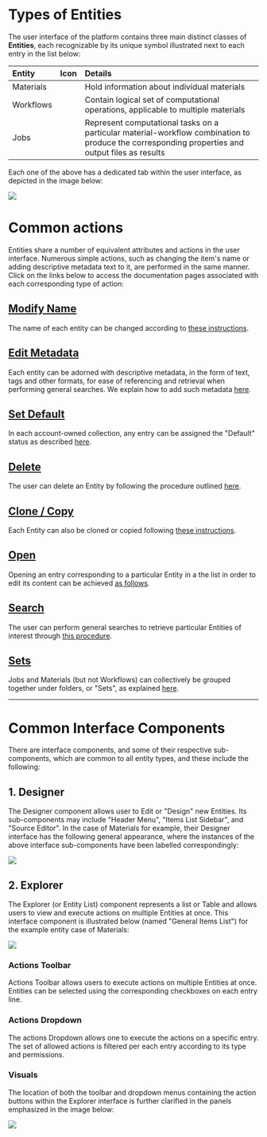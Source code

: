 # Types of Entities

The user interface of the platform contains three main distinct classes of **Entities**, each recognizable by its unique symbol illustrated next to each entry in the list below:

| Entity    |  Icon      | Details        | 
| :-------- |:----------- |:------------- |
| Materials | <i class="zmdi zmdi-widgets"></i>    | Hold information about individual materials |
| Workflows | <i class="zmdi zmdi-dot-circle"></i> | Contain logical set of computational operations, applicable to multiple materials |
| Jobs      | <i class="zmdi zmdi-file"></i> | Represent computational tasks on a particular material-workflow combination to produce the corresponding properties and output files as results |

Each one of the above has a dedicated tab within the user interface, as depicted in the image below:

<img src="/images/entity-classes.png" > 

# Common actions

Entities share a number of equivalent attributes and actions in the user interface. Numerous simple actions, such as changing the item's name or adding descriptive metadata text to it, are performed in the same manner. Click on the links below to access the documentation pages associated with each corresponding type of action:

## [Modify Name](actions/name.md)

The name of each entity can be changed according to [these instructions](actions/name.md).

## [Edit Metadata](actions/metadata.md)

Each entity can be adorned with descriptive metadata, in the form of text, tags and other formats, for ease of referencing and retrieval when performing general searches. We explain how to add such metadata [here](actions/metadata.md).

## [Set Default](actions/set-default.md)

In each account-owned collection, any entry can be assigned the "Default" status as described [here](actions/set-default.md).

## [Delete](actions/delete.md)

The user can delete an Entity by following the procedure outlined [here](actions/delete.md).

## [Clone / Copy](actions/clone.md)

Each Entity can also be cloned or copied following [these instructions](actions/clone.md).

## [Open](actions/open-edit.md)

Opening an entry corresponding to a particular Entity in a the list in order to edit its content can be achieved [as follows](actions/open-edit.md).

## [Search](actions/search.md)

The user can perform general searches to retrieve particular Entities of interest through [this procedure](actions/search.md).

## [Sets](actions/sets.md)

Jobs and Materials (but not Workflows) can collectively be grouped together under folders, or "Sets", as explained [here](actions/sets.md).


<hr>

# Common Interface Components

There are interface components, and some of their respective sub-components, which are common to all entity types, and these include the following: 

## 1. Designer

The Designer component allows user to Edit or "Design" new Entities. Its sub-components may include "Header Menu", "Items List Sidebar", and "Source Editor". In the case of Materials for example, their Designer interface has the following general appearance, where the instances of the above interface sub-components have been labelled correspondingly:

<img src="/images/materials-designer-initial.png" >

## 2. Explorer

The Explorer (or Entity List) component represents a list or Table and allows users to view and execute actions on multiple Entities at once. This interface component is illustrated below (named "General Items List") for the example entity case of Materials:

<img src="/images/materials-list.png" >

### Actions Toolbar

Actions Toolbar allows users to execute actions on multiple Entities at once. Entities can be selected using the corresponding checkboxes on each entry line.

### Actions Dropdown

The actions Dropdown allows one to execute the actions on a specific entry. The set of allowed actions is filtered per each entry according to its type and permissions.

### Visuals

The location of both the toolbar and dropdown menus containing the action buttons within the Explorer interface is further clarified in the panels emphasized in the image below:

<img src="/images/workflow-actions-menus.png"/>



